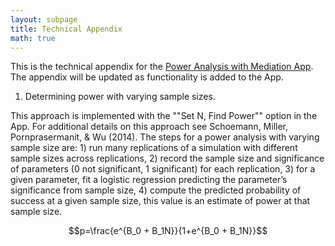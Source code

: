 ```yaml
---
layout: subpage
title: Technical Appendix 
math: true
---
```


This is the technical appendix for the [Power Analysis with Mediation App](http://marlab.org/power_mediation/). The appendix will be updated as functionality is added to the App.

1. Determining power with varying sample sizes. 

This approach is implemented with the ""Set N, Find Power"" option in the App. For additional details on this approach see Schoemann, Miller, Pornprasermanit, & Wu (2014). The steps for a power analysis with varying sample size are: 1) run many replications of a simulation with different sample sizes across replications, 2) record the sample size and significance of parameters (0 not significant, 1 significant) for each replication, 3) for a given parameter, fit a logistic regression predicting the parameter’s significance from sample size, 4) compute the predicted probability of success at a given sample size, this value is an estimate of power at that sample size.

 $$p=\frac{e^{B_0 + B_1N}}{1+e^{B_0 + B_1N}}$$

